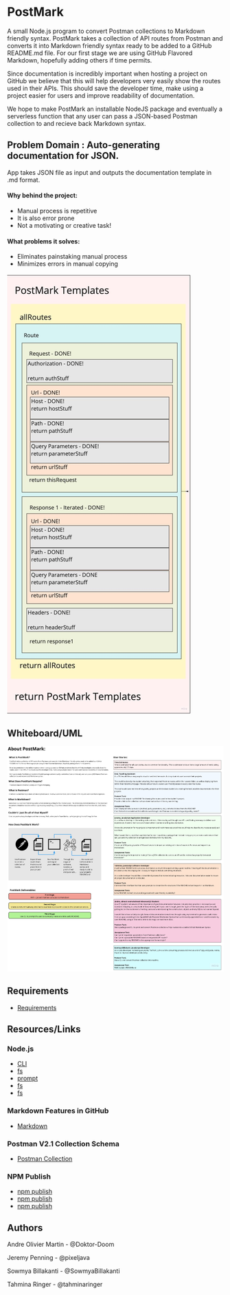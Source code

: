 # PostMark
A small Node.js program to convert Postman collections to Markdown friendly syntax. PostMark takes a collection of API routes from Postman and converts it into Markdown friendly syntax ready to be added to a GitHub README.md file. For our first stage we are using GitHub Flavored Markdown, hopefully adding others if time permits.

Since documentation is incredibly important when hosting a project on GitHub we believe that this will help developers very easily show the routes used in their APIs. This should save the developer time, make using a project easier for users and improve readability of documentation.

We hope to make PostMark an installable NodeJS package and eventually a serverless function that any user can pass a JSON-based Postman collection to and recieve back Markdown syntax.

## Problem Domain : Auto-generating documentation for JSON.
App takes JSON file as input and outputs the documentation template in .md format.

#### Why behind the project:
- Manual process is repetitive
- It is also error prone
- Not a motivating or creative task!

#### What problems it solves:
- Eliminates painstaking manual process
- Minimizes errors in manual copying

![Problem-Domain](./assets/Problem_Domain.jpg)

## Whiteboard/UML

![Whiteboard/UML](./assets/PostMark_Board.jpg)

## Requirements

- [Requirements](./requirements.md)

## Resources/Links

### Node.js
- [CLI](https://nodejs.org/en/knowledge/command-line/how-to-prompt-for-command-line-input/)
- [fs](https://nodejs.org/api/fs.html#fs_class_fs_dir)
- [prompt](https://github.com/flatiron/prompt)
- [fs](https://stackoverflow.com/questions/42972785/what-is-the-current-directory-used-by-fs-module-functions)
- [fs](https://www.w3schools.com/nodejs/nodejs_filesystem.asp)


### Markdown Features in GitHub
- [Markdown](https://guides.github.com/features/mastering-markdown/)

### Postman V2.1 Collection Schema
- [Postman Collection](https://schema.getpostman.com/json/collection/v2.1.0/collection.json)

### NPM Publish
- [npm publish](https://medium.com/the-andela-way/build-and-publish-your-first-npm-package-a4daf0e2431)
- [npm publish](https://stackoverflow.com/questions/22343420/npm-not-creating-bin-directory)
- [npm publish](https://blog.npmjs.org/post/118810260230/building-a-simple-command-line-tool-with-npm)


## Authors

Andre Olivier Martin - @Doktor-Doom

Jeremy Penning - @pixeljava

Sowmya Billakanti - @SowmyaBillakanti

Tahmina Ringer - @tahminaringer
